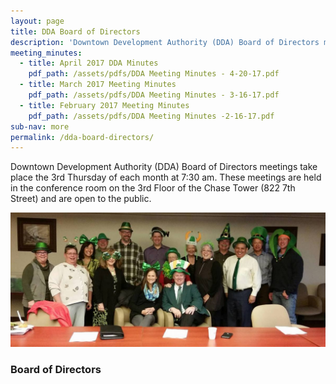 ```yaml
---
layout: page
title: DDA Board of Directors
description: 'Downtown Development Authority (DDA) Board of Directors meetings take place the 3rd Thursday of each month at 7:30 am. These meetings are held in the conference room on the 3rd Floor of the Chase Tower (822 7th Street) and are open to the public.'
meeting_minutes:
  - title: April 2017 DDA Minutes
    pdf_path: /assets/pdfs/DDA Meeting Minutes - 4-20-17.pdf
  - title: March 2017 Meeting Minutes
    pdf_path: /assets/pdfs/DDA Meeting Minutes - 3-16-17.pdf
  - title: February 2017 Meeting Minutes
    pdf_path: /assets/pdfs/DDA Meeting Minutes -2-16-17.pdf
sub-nav: more
permalink: /dda-board-directors/
---
```



Downtown Development Authority (DDA) Board of Directors meetings take place the 3rd Thursday of each month at 7:30 am. These meetings are held in the conference room on the 3rd Floor of the Chase Tower (822 7th Street) and are open to the public.

![DDA Board of Directors](/assets/versions/greeley-dda-board-2---x0-0-1421-606-1200-512x---.jpg)

### Board of Directors

<div class="staff">&nbsp;</div>